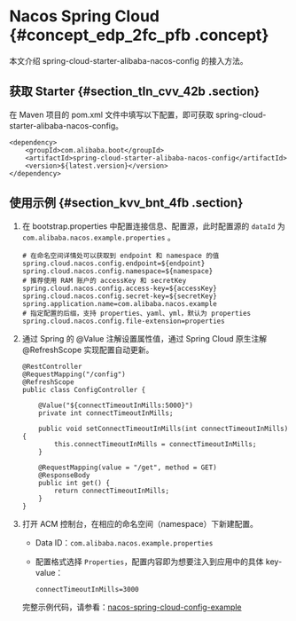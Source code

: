 # Nacos Spring Cloud {#concept_edp_2fc_pfb .concept}

本文介绍 spring-cloud-starter-alibaba-nacos-config 的接入方法。

## 获取 Starter {#section_tln_cvv_42b .section}

在 Maven 项目的 pom.xml 文件中填写以下配置，即可获取 spring-cloud-starter-alibaba-nacos-config。

```
<dependency>
    <groupId>com.alibaba.boot</groupId>
    <artifactId>spring-cloud-starter-alibaba-nacos-config</artifactId>
    <version>${latest.version}</version>
</dependency>
```

## 使用示例 {#section_kvv_bnt_4fb .section}

1.  在 bootstrap.properties 中配置连接信息、配置源，此时配置源的 `dataId` 为`com.alibaba.nacos.example.properties` 。

    ```
    # 在命名空间详情处可以获取到 endpoint 和 namespace 的值
    spring.cloud.nacos.config.endpoint=${endpoint}
    spring.cloud.nacos.config.namespace=${namespace}
    # 推荐使用 RAM 账户的 accessKey 和 secretKey
    spring.cloud.nacos.config.access-key=${accessKey}
    spring.cloud.nacos.config.secret-key=${secretKey}
    spring.application.name=com.alibaba.nacos.example
    # 指定配置的后缀，支持 properties、yaml、yml，默认为 properties
    spring.cloud.nacos.config.file-extension=properties
    
    ```

2.  通过 Spring 的 @Value 注解设置属性值，通过 Spring Cloud 原生注解 @RefreshScope 实现配置自动更新。

    ```
    @RestController
    @RequestMapping("/config")
    @RefreshScope
    public class ConfigController {
        
        @Value("${connectTimeoutInMills:5000}")
        private int connectTimeoutInMills;
    
        public void setConnectTimeoutInMills(int connectTimeoutInMills) {
            this.connectTimeoutInMills = connectTimeoutInMills;
        }
    
        @RequestMapping(value = "/get", method = GET)
        @ResponseBody
        public int get() {
            return connectTimeoutInMills;
        }
    }
    ```

3.  打开 ACM 控制台，在相应的命名空间（namespace）下新建配置。

    -   Data ID：`com.alibaba.nacos.example.properties`

    -   配置格式选择 `Properties`，配置内容即为想要注入到应用中的具体 key-value：

        ```
        connectTimeoutInMills=3000
        ```

    完整示例代码，请参看：[nacos-spring-cloud-config-example](https://github.com/nacos-group/nacos-examples/tree/acm/nacos-spring-cloud-example/nacos-spring-cloud-config-example)


